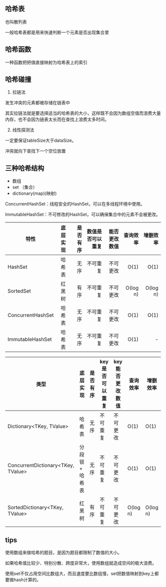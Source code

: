 ﻿## 哈希表

也叫散列表

一般哈希表都是用来快速判断一个元素是否出现集合里

## 哈希函数

一种函数把把值直接映射为哈希表上的索引

## 哈希碰撞

1. 拉链法

发生冲突的元素都被存储在链表中

其实拉链法就是要选择适当的哈希表的大小，这样既不会因为数组空值而浪费大量内存，也不会因为链表太长而在查找上浪费太多时间。

2. 线性探测法

一定要保证tableSize大于dataSize。

冲突就向下查找下一个空位放置

## 三种哈希结构

* 数组
* set （集合）
* dictionary(map)(映射)

ConcurrentHashSet：线程安全的HashSet，可以在多线程环境中使用。

ImmutableHashSet：不可修改的HashSet，可以确保集合中的元素不会被更改。

| 特性        | 底层实现           | 是否有序  | 数值是否可以重复  | 能否更改数值 | 查询效率  |     增删效率 |
| ------------- |:-------------:| -----:| -----:|-------:| -----:|---------:|
|HashSet	|哈希表	|无序	|不可重复	|  不可更改	 |O(1)	|     O(1) |
|SortedSet	|红黑树	|有序	|不可重复	|  不可更改	 |O(log n)	| O(log n) |
|ConcurrentHashSet	|哈希表	|无序	|不可重复	|  不可更改	 |O(1)	|O(1)|
|ImmutableHashSet	|哈希表	|无序	|不可重复	|  不可更改	 |O(1)	|-|

| 类型	                                 | 底层实现	      |是否有序	| key是否可以重复	 |key 能否更改数值	|查询效率	|增删效率|
|-------------------------------------|------------|-------|------------|---------------|-------|-------|
| Dictionary<TKey, TValue>	           | 哈希表	       |无序	| 不可重复	      |不可更改	|O(1)	|O(1)| 
| ConcurrentDictionary<TKey, TValue>	 | 分段锁 + 哈希表	 | 无序	| 不可重复	      | 不可更改	 | O(1)  |	O(1)|
|SortedDictionary<TKey, TValue>	|红黑树	|有序	|不可重复	|不可更改	|O(log n)	|O(log n)|


## tips
使用数组来做哈希的题目，是因为题目都限制了数值的大小。

如果哈希值比较少、特别分散、跨度非常大，使用数组就造成空间的极大浪费。

使用set不仅占用空间比数组大，而且速度要比数组慢，set把数值映射到key上都要做hash计算的。


